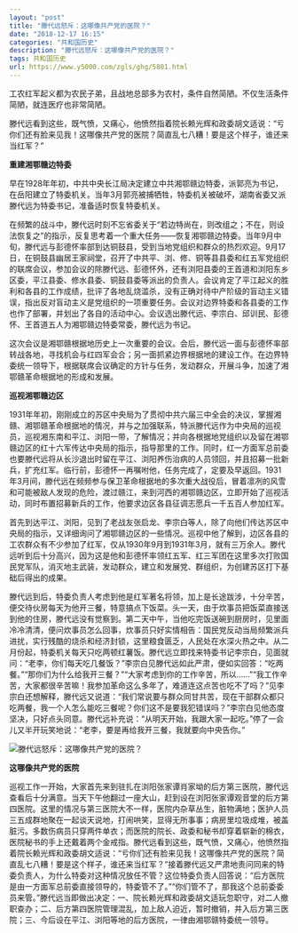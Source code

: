 ```yaml
---
layout: "post"
title: "滕代远怒斥：这哪像共产党的医院？"
date: "2018-12-17 16:15"
categories: "共和国历史"
description: "滕代远怒斥：这哪像共产党的医院？"
tags: 共和国历史
url: https://www.y5000.com/zgls/ghg/5801.html
---
```






工农红军起义都为农民子弟，且战地总部多为农村，条件自然简陋。不仅生活条件简陋，就连医疗也非常简陋。

滕代远看到这些，既气愤，又痛心，他愤然指着院长赖光辉和政委胡文适说：“亏你们还有脸来见我！这哪像共产党的医院？简直乱七八糟！要是这个样子，谁还来当红军？”

**重建湘鄂赣边特委**

早在1928年年初，中共中央长江局决定建立中共湘鄂赣边特委，派郭亮为书记，在岳阳建立了特委机关。当年3月郭亮被捕牺牲，特委机关被破坏，湖南省委又派滕代远为特委书记，准备适时恢复特委机关。

在频繁的战斗中，滕代远时刻不忘省委关于“若边特尚在，则改组之；不在，则设法恢复之”的指示，反复思考着一个重大任务——恢复湘鄂赣边特委。当年9月中旬，滕代远与彭德怀率部到达铜鼓县，受到当地党组织和群众的热烈欢迎。9月17日，在铜鼓县幽居王家祠堂，召开了中共平、浏、修、铜等县县委和红五军党组织的联席会议，参加会议的除滕代远、彭德怀外，还有浏阳县委的王首道和浏阳东乡区委，平江县委、修水县委、铜鼓县委等派出的负责人。会议肯定了平江起义的胜利和各县的工作成绩，批评了各地乱烧滥杀，没有正确对待中产阶级的盲动主义错误，指出反对盲动主义是党组织的一项重要任务。会议对边界特委和各县委的工作也作了部署，并划出了各自的活动中心。会议选出滕代远、李宗白、邱训民、彭德怀、王首道五人为湘鄂赣边特委常委，滕代远为书记。

这次会议是湘鄂赣根据地历史上一次重要的会议。会后，滕代远一面与彭德怀率部转战各地，寻找机会与红四军会合；另一面抓紧边界根据地的建设工作。在边界特委统一领导下，根据联席会议确定的方针与任务，发动群众，开展斗争，加速了湘鄂赣革命根据地的形成和发展。

**巡视湘鄂赣边区**

1931年年初，刚刚成立的苏区中央局为了贯彻中共六届三中全会的决议，掌握湘赣、湘鄂赣革命根据地的情况，并与之加强联系，特派滕代远作为中央局的巡视员，巡视湘东南和平江、浏阳一带，了解情况；并向各根据地党组织以及留在湘鄂赣边区的红十六军传达中央局的指示，指导那里的工作。同时，红一方面军总前委也要滕代远将从长沙退出时留在平江、浏阳养伤治病的人员领回，并且招募一批新兵，扩充红军。临行前，彭德怀一再嘱咐他，任务完成了，定要及早返回。1931年3月间，滕代远在频频参与保卫革命根据地的多次重大战役后，冒着凛冽的风雪和可能被敌人发现的危险，渡过赣江，来到河西的湘鄂赣边区，立即开始了巡视活动，同时布置招募新兵的工作，他要求边区各县征调志愿兵一千五百人参加红军。

首先到达平江、浏阳，见到了老战友张启龙、李宗白等人，除了向他们传达苏区中央局的指示，又详细询问了湘鄂赣边区的一些情况。巡视中他了解到，边区各县的工农群众有不少参加了红军，仅从1930年9月到1931年3月，就有三万余人。滕代远听到后十分高兴，因为这是他和彭德怀率领红五军、红三军团在这里多次打败国民党军队，消灭地主武装，发动群众，建立和发展党、群组织，为创建苏区打下基础后得出的成果。

滕代远到后，特委负责人考虑到他是红军著名将领，加上是长途跋涉，十分辛苦，便交待伙房每天为他开三餐，特意搞点下饭菜。头一天，由于炊事员把饭菜直接送到他的住房，滕代远没有觉察到。第二天中午，当他吃完饭送碗到厨房时，见里面冷冷清清，便问炊事员怎么回事，炊事员只好实情相告：国民党反动当局频繁派兵进扰，实行残酷的烧杀和经济封锁，这里粮食匮乏，人民处在水深火热之中。从二月份起，特委机关每天只吃两顿红薯饭。滕代远立即找来特委书记李宗白，见面就问：“老李，你们每天吃几餐饭？”李宗白见滕代远如此严肃，便如实回答：“吃两餐。”“那你们为什么给我开三餐？”“大家考虑到你的工作辛苦，所以……”“我工作辛苦，大家都很辛苦嘛！我参加革命这么多年了，难道连这点苦也吃不了吗？”见李宗白还想解释，滕代远又说道：“我们常说要与群众同甘共苦，现在干部群众都只吃两餐，我一个人怎么能吃三餐呢？你们这不是要我犯错误吗？”李宗白见他态度坚决，只好点头同意。滕代远补充说：“从明天开始，我跟大家一起吃。”停了一会儿又半开玩笑地说：“老李，要是再给我开三餐，我就要向中央告你。”

![滕代远怒斥：这哪像共产党的医院？](/uploads/allimg/161124/6-161124112111340.JPG)

**这哪像共产党的医院**

巡视工作一开始，大家首先来到驻扎在浏阳张家谭肖家坳的后方第三医院，滕代远查看后十分满意。当天下午他翻过一座大山，赶到设在浏阳张家谭观音堂的后方第四医院。这里的情况与第三医院大不一样，医院内杂草丛生，脏物满地；医护人员三五成群地聚在一起谈天说地，打闹哄笑，显得无所事事；病房里垃圾成堆，被盖脏污。多数伤病员只穿两件单衣；而医院的院长、政委和秘书却穿着崭新的棉衣，医院秘书的手上还戴着两个金戒指。滕代远看到这些，既气愤，又痛心，他愤然指着院长赖光辉和政委胡文适说：“亏你们还有脸来见我！这哪像共产党的医院？简直乱七八糟！要是这个样子，谁还来当红军？”接着滕代远又严肃地责问同来的特委负责人，为什么特委对这种情况放任不管？这位特委负责人回答说：“后方医院是由一方面军总前委直接领导的，特委管不了。”“你们管不了，那我这个总前委委员来管。”滕代远当即做出决定：一、院长赖光辉和政委胡文适玩忽职守，对二人撤职查办；二、后方第四医院管理混乱，加上敌人迫近，暂时撤销，并入后方第三医院；三、今后设在平江、浏阳等地的后方医院，一律由湘鄂赣特委统一领导。
